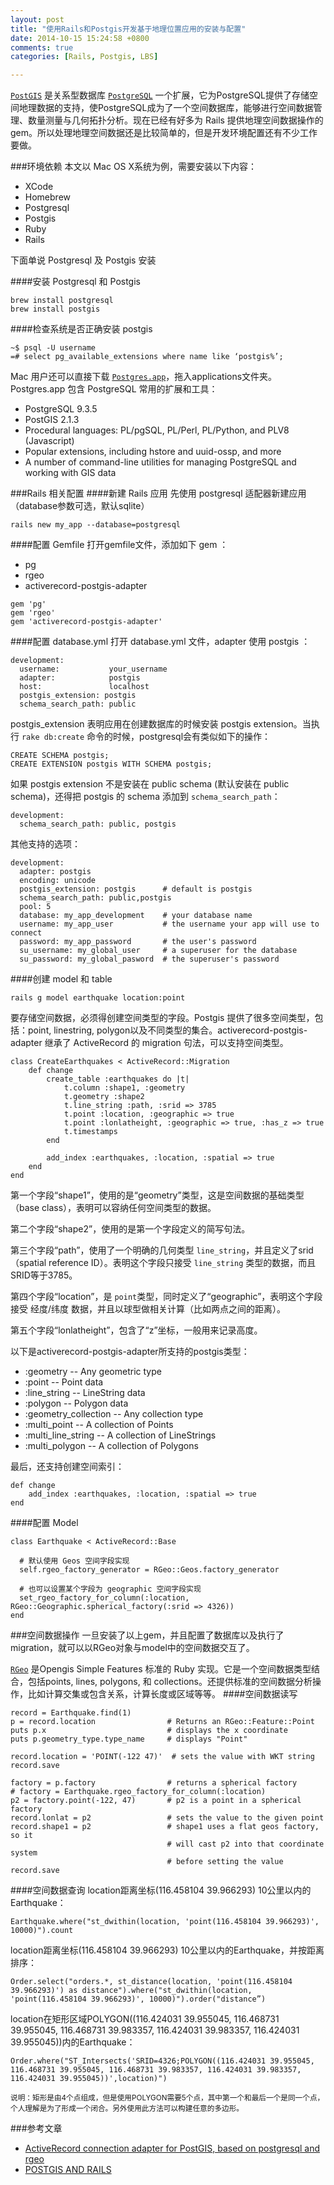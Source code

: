 ```yaml
---
layout: post
title: "使用Rails和Postgis开发基于地理位置应用的安装与配置"
date: 2014-10-15 15:24:58 +0800
comments: true
categories: [Rails, Postgis, LBS]

---
```


[`PostGIS`](http://postgis.refractions.net/) 是关系型数据库 [`PostgreSQL`](http://www.postgresql.org/) 一个扩展，它为PostgreSQL提供了存储空间地理数据的支持，使PostgreSQL成为了一个空间数据库，能够进行空间数据管理、数量测量与几何拓扑分析。现在已经有好多为 Rails 提供地理空间数据操作的 gem。所以处理地理空间数据还是比较简单的，但是开发环境配置还有不少工作要做。

<!-- more -->

###环境依赖
本文以 Mac OS X系统为例，需要安装以下内容：

   * XCode
   * Homebrew   
   * Postgresql
   * Postgis   
   * Ruby
   * Rails

下面单说 Postgresql 及 Postgis 安装

####安装 Postgresql 和 Postgis
```
brew install postgresql
brew install postgis
```

####检查系统是否正确安装 postgis 
```
~$ psql -U username
=# select pg_available_extensions where name like ‘postgis%’;
```

Mac 用户还可以直接下载 [`Postgres.app`](http://postgresapp.com/)，拖入applications文件夹。Postgres.app 包含 PostgreSQL 常用的扩展和工具：

* PostgreSQL 9.3.5
* PostGIS 2.1.3
* Procedural languages: PL/pgSQL, PL/Perl, PL/Python, and PLV8 (Javascript)
* Popular extensions, including hstore and uuid-ossp, and more
* A number of command-line utilities for managing PostgreSQL and working with GIS data

###Rails 相关配置
####新建 Rails 应用
先使用 postgresql 适配器新建应用（database参数可选，默认sqlite）

```
rails new my_app --database=postgresql
```

####配置 Gemfile
打开gemfile文件，添加如下 gem ：


   * pg
   * rgeo
   * activerecord-postgis-adapter

```
gem 'pg'
gem 'rgeo'
gem 'activerecord-postgis-adapter'
```

####配置 database.yml
打开 database.yml 文件，adapter 使用 postgis ：

```
development:
  username:           your_username
  adapter:            postgis
  host:               localhost
  postgis_extension: postgis
  schema_search_path: public
```
postgis_extension 表明应用在创建数据库的时候安装 postgis extension。当执行 `rake db:create` 命令的时候，postgresql会有类似如下的操作：

```
CREATE SCHEMA postgis;
CREATE EXTENSION postgis WITH SCHEMA postgis;
```

如果 postgis extension 不是安装在 public schema (默认安装在 public schema)，还得把 postgis 的 schema 添加到 `schema_search_path`：

```
development:
  schema_search_path: public, postgis
```

其他支持的选项：

```
development:
  adapter: postgis
  encoding: unicode
  postgis_extension: postgis      # default is postgis
  schema_search_path: public,postgis
  pool: 5
  database: my_app_development    # your database name
  username: my_app_user           # the username your app will use to connect
  password: my_app_password       # the user's password
  su_username: my_global_user     # a superuser for the database
  su_password: my_global_pasword  # the superuser's password
```

####创建 model 和 table

```
rails g model earthquake location:point
```
要存储空间数据，必须得创建空间类型的字段。Postgis 提供了很多空间类型，包括：point, linestring, polygon以及不同类型的集合。activerecord-postgis-adapter 继承了 ActiveRecord 的 migration 句法，可以支持空间类型。

```
class CreateEarthquakes < ActiveRecord::Migration  
	def change    
		create_table :earthquakes do |t|   
			t.column :shape1, :geometry
			t.geometry :shape2
			t.line_string :path, :srid => 3785   
			t.point :location, :geographic => true
			t.point :lonlatheight, :geographic => true, :has_z => true    
			t.timestamps    
		end  
		
		add_index :earthquakes, :location, :spatial => true
	end
end
```
第一个字段“shape1”，使用的是“geometry”类型，这是空间数据的基础类型（base class），表明可以容纳任何空间类型的数据。

第二个字段“shape2”，使用的是第一个字段定义的简写句法。

第三个字段“path”，使用了一个明确的几何类型 `line_string`，并且定义了srid（spatial reference ID）。表明这个字段只接受 `line_string` 类型的数据，而且SRID等于3785。

第四个字段“location”，是 `point`类型，同时定义了“geographic”，表明这个字段接受 经度/纬度 数据，并且以球型做相关计算（比如两点之间的距离）。

第五个字段“lonlatheight”，包含了“z”坐标，一般用来记录高度。

以下是activerecord-postgis-adapter所支持的postgis类型：

* :geometry -- Any geometric type
* :point -- Point data
* :line_string -- LineString data
* :polygon -- Polygon data
* :geometry_collection -- Any collection type
* :multi_point -- A collection of Points
* :multi_line_string -- A collection of LineStrings
* :multi_polygon -- A collection of Polygons

最后，还支持创建空间索引：

```
def change
	add_index :earthquakes, :location, :spatial => true
end
```

####配置 Model

```
class Earthquake < ActiveRecord::Base

  # 默认使用 Geos 空间字段实现
  self.rgeo_factory_generator = RGeo::Geos.factory_generator

  # 也可以设置某个字段为 geographic 空间字段实现
  set_rgeo_factory_for_column(:location, RGeo::Geographic.spherical_factory(:srid => 4326))
end
```

###空间数据操作
一旦安装了以上gem，并且配置了数据库以及执行了migration，就可以以RGeo对象与model中的空间数据交互了。

[`RGeo`](https://github.com/rgeo/rgeo) 是Opengis Simple Features 标准的 Ruby 实现。它是一个空间数据类型结合，包括points, lines, polygons, 和 collections。还提供标准的空间数据分析操作，比如计算交集或包含关系，计算长度或区域等等。	
####空间数据读写

```
record = Earthquake.find(1)
p = record.location                # Returns an RGeo::Feature::Point
puts p.x                           # displays the x coordinate
puts p.geometry_type.type_name     # displays "Point"

record.location = 'POINT(-122 47)'	# sets the value with WKT string
record.save

factory = p.factory                # returns a spherical factory
# factory = Earthquake.rgeo_factory_for_column(:location)
p2 = factory.point(-122, 47)       # p2 is a point in a spherical factory
record.lonlat = p2                 # sets the value to the given point
record.shape1 = p2                 # shape1 uses a flat geos factory, so it
                                   # will cast p2 into that coordinate system
                                   # before setting the value
record.save
```

####空间数据查询
location距离坐标(116.458104 39.966293) 10公里以内的Earthquake：

```
Earthquake.where("st_dwithin(location, 'point(116.458104 39.966293)', 10000)").count
```
location距离坐标(116.458104 39.966293) 10公里以内的Earthquake，并按距离排序：

```
Order.select("orders.*, st_distance(location, 'point(116.458104 39.966293)') as distance").where("st_dwithin(location, 'point(116.458104 39.966293)', 10000)").order("distance”)
```
location在矩形区域POLYGON((116.424031 39.955045, 116.468731 39.955045, 116.468731 39.983357, 116.424031 39.983357, 116.424031 39.955045))内的Earthquake：

```
Order.where("ST_Intersects('SRID=4326;POLYGON((116.424031 39.955045, 116.468731 39.955045, 116.468731 39.983357, 116.424031 39.983357, 116.424031 39.955045))',location)")
```
<small>说明：矩形是由4个点组成，但是使用POLYGON需要5个点，其中第一个和最后一个是同一个点，个人理解是为了形成一个闭合。另外使用此方法可以构建任意的多边形。</small>

###参考文章
* [ActiveRecord connection adapter for PostGIS, based on postgresql and rgeo](https://github.com/rgeo/activerecord-postgis-adapter)
* [POSTGIS AND RAILS](http://www.waratuman.com/2012/10/26/postgis_and_rails/)
